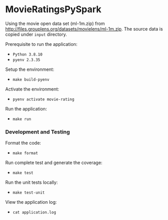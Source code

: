 # MovieRatingsPySpark

Using the movie open data set (ml-1m.zip) from http://files.grouplens.org/datasets/movielens/ml-1m.zip. The source data is copied under `input` directory.


Prerequisite to run the application:
- `Python 3.8.10`
- `pyenv 2.3.35`

Setup the environment:

- `make build-pyenv`

Activate the environment:

- `pyenv activate movie-rating`

Run the application:

- `make run`

### Development and Testing

Format the code:

- `make format`

Run complete test and generate the coverage:

- `make test`

Run the unit tests locally:

- `make test-unit`

View the application log:

- `cat application.log`